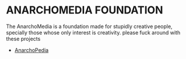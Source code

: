 # ANARCHOMEDIA FOUNDATION
The AnarchoMedia is a foundation made for stupidly creative people, specially those whose only interest is creativity. please fuck around with these projects

- [AnarchoPedia](https://anarchomedia.github.io/anarchopedia)
